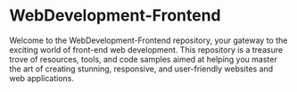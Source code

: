 # WebDevelopment-Frontend
Welcome to the WebDevelopment-Frontend repository, your gateway to the exciting world of front-end web development. This repository is a treasure trove of resources, tools, and code samples aimed at helping you master the art of creating stunning, responsive, and user-friendly websites and web applications.
